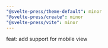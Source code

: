 ```yaml
---
"@svelte-press/theme-default": minor
"@svelte-press/create": minor
"@svelte-press/vite": minor
---
```


feat: add support for mobile view
